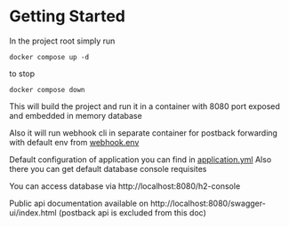 # Getting Started

In the project root simply run

``docker compose up -d``

to stop

``docker compose down``

This will build the project and run it in a container with 8080 port exposed and embedded in memory database

Also it will run webhook cli in separate container for postback forwarding with default env
from [webhook.env](webhook.env)

Default configuration of application you can find in [application.yml](src%2Fmain%2Fresources%2Fapplication.yml)
Also there you can get default database console requisites

You can access database via http://localhost:8080/h2-console

Public api documentation available on http://localhost:8080/swagger-ui/index.html (postback api is excluded from this
doc)


